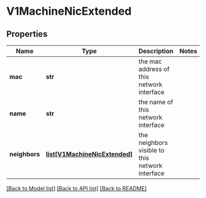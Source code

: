 # V1MachineNicExtended

## Properties
Name | Type | Description | Notes
------------ | ------------- | ------------- | -------------
**mac** | **str** | the mac address of this network interface | 
**name** | **str** | the name of this network interface | 
**neighbors** | [**list[V1MachineNicExtended]**](V1MachineNicExtended.md) | the neighbors visible to this network interface | 

[[Back to Model list]](../README.md#documentation-for-models) [[Back to API list]](../README.md#documentation-for-api-endpoints) [[Back to README]](../README.md)


